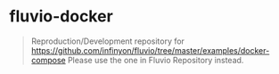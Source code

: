 # fluvio-docker
> Reproduction/Development repository for https://github.com/infinyon/fluvio/tree/master/examples/docker-compose
> Please use the one in Fluvio Repository instead.
